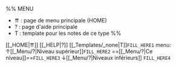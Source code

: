 %% MENU
- ⇈ : page de menu principale (HOME)
- ? : page d'aide principale
- T : template pour les notes de ce type
%%

[[_HOME|⇈]] [[_HELP|?]] [[_Templates/_none|T]]`FILL_HERE1` menu: ↑[[_Menu/?|Niveau supérieur]]`FILL_HERE2` ==[[_Menu/?|Ce niveau]]==`FILL_HERE3` ↓[[_Menu/?|Niveaux inférieurs]] `FILL_HERE4`